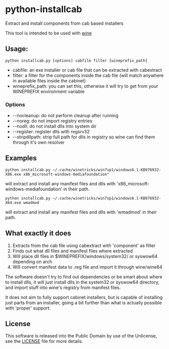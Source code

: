 # python-installcab

Extract and install components from cab based installers

This tool is intended to be used with [wine](https://winehq.org)

## Usage:

```
python installcab.py [options] cabfile filter [wineprefix_path]
```

- cabfile: an exe installer or cab file that can be extracted with cabextract
- filter: a filter for the components inside the cab file (will match anywhere in available files inside the cabinet)
- wineprefix_path: you can set this, otherwise it will try to get from your WINEPREFIX environment variable

### Options

-  --nocleanup: do not perform cleanup after running
-  --noreg: do not import registry entries
-  --nodll: do not install dlls into system dir
-  --register: register dlls with regsrv32
-  --stripdllpath: strip full path for dlls in registry so wine can find them through it's own resolver
   
## Examples

```
python installcab.py ~/.cache/winetricks/win7sp1/windows6.1-KB976932-X86.exe x86_microsoft-windows-mediafoundation"
```

will extract and install any manifest files and dlls with 'x86_microsoft-windows-mediafoundation' in their path.

```
python installcab.py ~/.cache/winetricks/win7sp1/windows6.1-KB976932-X64.exe wmadmod
```

will extract and install any manifest files and dlls with 'wmadmod' in their path.

## What exactly it does

1. Extracts from the cab file using cabextract with 'component' as filter
2. Finds out what dll files and manifest files where extracted
3. Will place dll files in $WINEPREFIX/windows/system32/ or syswow64 depending on arch
4. Will convert manifest data to .reg file and import it through wine/wine64

The software doesn't try to find out dependencies or be smart about where to install dlls, it will just install dlls in the system32 or syswow64 directory, and import stuff into wine's registry from manifest files.

It does not aim to fully support cabinet installers, but is capable of installing just parts from an installer, going a bit further than what is actually possible with 'proper' support.

## License

This software is released into the Public Domain by use of the Unlicense, see the [LICENSE](LICENSE) file for more details.
